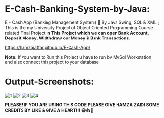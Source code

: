 # E-Cash-Banking-System-by-Java:

E - Cash App (Banking Management System) 🤑 By Java Swing, SQL &amp; XML ; 
This is the my University Project of Object Oriented Programming Course related Final Project 
**In This Project which we can open Bank Account, Deposit Money, Widthdraw our Money & Bank Transactions.**

https://hamzajaffar.github.io/E-Cash-App/

**Note:** If you want to Run this Project u have to run by MySql Workstation and also connect this project to your database

# Output-Screenshots:

![1](https://user-images.githubusercontent.com/52501040/130926179-ea3ece3a-4a9f-4a70-a8aa-0b63d51f3c40.PNG)
![2](https://user-images.githubusercontent.com/52501040/130926187-55be5000-4afb-479a-9605-294c7d4f15eb.PNG)
![3](https://user-images.githubusercontent.com/52501040/130926188-0c57ad76-877a-4001-984d-6c5a10bdc08f.PNG)
![4](https://user-images.githubusercontent.com/52501040/130926191-4ed47da8-eae4-4034-8a80-9c0f1737d5bc.PNG)

**PLEASE! IF YOU ARE USING THIS CODE PLEASE GIVE HAMZA ZAIDI SOME CREDITS BY LIKE & GIVE A HEART!!! 😃👍💛**
